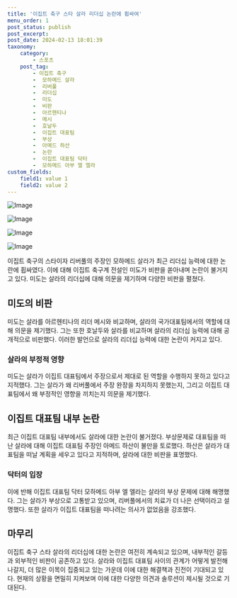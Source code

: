 ```yaml
---
title: '이집트 축구 스타 살라 리더십 논란에 휩싸여'
menu_order: 1
post_status: publish
post_excerpt: 
post_date: 2024-02-13 18:01:39
taxonomy:
    category:
        - 스포츠
    post_tag:
        - 이집트 축구
        -  모하메드 살라
        -  리버풀
        -  리더십
        -  미도
        -  비판
        -  아르헨티나
        -  메시
        -  호날두
        -  이집트 대표팀
        -  부상
        -  아메드 하산
        -  논란
        -  이집트 대표팀 닥터
        -  모하메드 아부 엘 엘라
custom_fields:
    field1: value 1
    field2: value 2
---
```


![Image](https://imgnews.pstatic.net/image/139/2024/02/13/0002197753_001_20240213145101237.jpg?type=w647)

![Image](https://imgnews.pstatic.net/image/139/2024/02/13/0002197753_002_20240213145101267.jpg?type=w647)

![Image](https://imgnews.pstatic.net/image/139/2024/02/13/0002197753_003_20240213145101304.jpg?type=w647)

![Image](https://imgnews.pstatic.net/image/139/2024/02/13/0002197753_004_20240213145101325.jpg?type=w647)

이집트 축구의 스타이자 리버풀의 주장인 모하메드 살라가 최근 리더십 능력에 대한 논란에 휩싸였다. 이에 대해 이집트 축구계 전설인 미도가 비판을 쏟아내며 논란이 불거지고 있다. 미도는 살라의 리더십에 대해 의문을 제기하며 다양한 비판을 펼쳤다. 
## 미도의 비판
미도는 살라를 아르헨티나의 리더 메시와 비교하며, 살라의 국가대표팀에서의 역할에 대해 의문을 제기했다. 그는 또한 호날두와 살라를 비교하며 살라의 리더십 능력에 대해 공개적으로 비판했다. 이러한 발언으로 살라의 리더십 능력에 대한 논란이 커지고 있다.
### 살라의 부정적 영향
미도는 살라가 이집트 대표팀에서 주장으로서 제대로 된 역할을 수행하지 못하고 있다고 지적했다. 그는 살라가 왜 리버풀에서 주장 완장을 차지하지 못했는지, 그리고 이집트 대표팀에서 왜 부정적인 영향을 끼치는지 의문을 제기했다.
## 이집트 대표팀 내부 논란
최근 이집트 대표팀 내부에서도 살라에 대한 논란이 불거졌다. 부상문제로 대표팀을 떠난 살라에 대해 이집트 대표팀 주장인 아메드 하산이 불만을 토로했다. 하산은 살라가 대표팀을 떠날 계획을 세우고 있다고 지적하며, 살라에 대한 비판을 표명했다.
### 닥터의 입장
이에 반해 이집트 대표팀 닥터 모하메드 아부 엘 엘라는 살라의 부상 문제에 대해 해명했다. 그는 살라가 부상으로 고통받고 있으며, 리버풀에서의 치료가 더 나은 선택이라고 설명했다. 또한 살라가 이집트 대표팀을 떠나려는 의사가 없었음을 강조했다.
## 마무리
이집트 축구 스타 살라의 리더십에 대한 논란은 여전히 계속되고 있으며, 내부적인 갈등과 외부적인 비판이 공존하고 있다. 살라와 이집트 대표팀 사이의 관계가 어떻게 발전해 나갈지, 더 많은 이목이 집중되고 있는 가운데 이에 대한 해결책과 진전이 기대되고 있다. 현재의 상황을 면밀히 지켜보며 이에 대한 다양한 의견과 솔루션이 제시될 것으로 기대된다.
